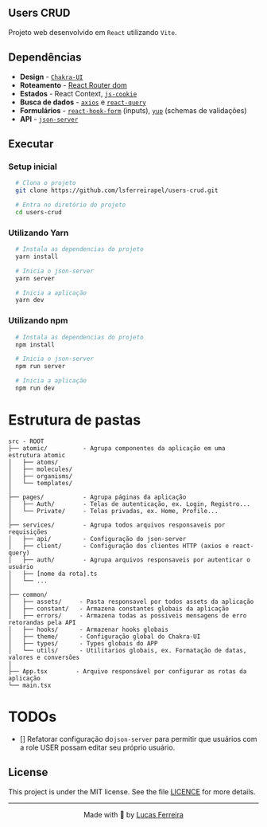 ## Users CRUD

Projeto web desenvolvido em `React` utilizando `Vite`.

## Dependências

- **Design** - [`Chakra-UI`](https://chakra-ui.com/)
- **Roteamento** - [React Router dom](https://v5.reactrouter.com/web/guides/quick-start)
- **Estados** - React Context, [`js-cookie`](https://www.npmjs.com/package/js-cookie)
- **Busca de dados** - [`axios`](https://axios-http.com/ptbr/docs/intro)  e [`react-query`](https://react-query-v3.tanstack.com/) 
- **Formulários** - [`react-hook-form`](https://react-hook-form.com/) (inputs), [`yup`](https://react-hook-form.com/advanced-usage#CustomHookwithResolver) (schemas de validações)
- **API** - [`json-server`](https://www.npmjs.com/package/json-server)

## Executar
### Setup inicial
```bash
  # Clona o projeto
  git clone https://github.com/lsferreirapel/users-crud.git
```


```bash
  # Entra no diretório do projeto
  cd users-crud
```

### Utilizando Yarn
```bash
  # Instala as dependencias do projeto
  yarn install
```

```bash
  # Inicia o json-server
  yarn server
```

```bash
  # Inicia a aplicação
  yarn dev
```



### Utilizando npm
```bash
  # Instala as dependencias do projeto
  npm install
```

```bash
  # Inicia o json-server
  npm run server
```

```bash
  # Inicia a aplicação
  npm run dev
```



# Estrutura de pastas
```
src - ROOT                
├── atomic/          - Agrupa componentes da aplicação em uma estrutura atomic
│   ├── atoms/      
│   ├── molecules/  
│   ├── organisms/  
│   └── templates/  
│                  
├── pages/           - Agrupa páginas da aplicação
│   ├── Auth/        - Telas de autenticação, ex. Login, Registro...
│   └── Private/     - Telas privadas, ex. Home, Profile... 
│                  
├── services/        - Agrupa todos arquivos responsaveis por requisições 
│   ├── api/         - Configuração do json-server
│   ├── client/      - Configuração dos clientes HTTP (axios e react-query)
│   ├── auth/        - Agrupa arquivos responsaveis por autenticar o usuário 
│   ├── [nome da rota].ts 
│   └── ...        
│                  
├── common/         
│   ├── assets/     - Pasta responsavel por todos assets da aplicação 
│   ├── constant/   - Armazena constantes globais da aplicação
│   ├── errors/     - Armazena todas as possiveis mensagens de erro retorandas pela API
│   ├── hooks/      - Armazenar hooks globais
│   ├── theme/      - Configuração global do Chakra-UI
│   ├── types/      - Types globais do APP
│   └── utils/      - Utilitarios globais, ex. Formatação de datas, valores e conversões
│
├── App.tsx        - Arquivo responsável por configurar as rotas da aplicação
└── main.tsx    
```

# TODOs
- [] Refatorar configuração do`json-server` para permitir que usuários com a role USER
     possam editar seu próprio usuário.


## License

This project is under the MIT license. See the file <a href="./LICENCE">LICENCE</a> for more details.

---

<p align="center">Made with 💙 by <a href="https://github.com/lsferreirapel">Lucas Ferreira</a></p>
